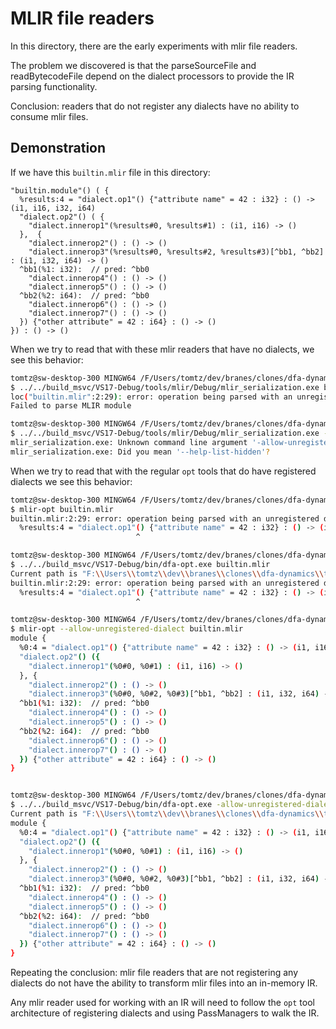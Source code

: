 # MLIR file readers

In this directory, there are the early experiments with mlir file readers.

The problem we discovered is that the parseSourceFile and readBytecodeFile
depend on the dialect processors to provide the IR parsing functionality.

Conclusion: readers that do not register any dialects have no ability to consume mlir files.

## Demonstration

If we have this `builtin.mlir` file in this directory:
```mlir
"builtin.module"() ( {
  %results:4 = "dialect.op1"() {"attribute name" = 42 : i32} : () -> (i1, i16, i32, i64)
  "dialect.op2"() ( {
    "dialect.innerop1"(%results#0, %results#1) : (i1, i16) -> ()
  },  {
    "dialect.innerop2"() : () -> ()
    "dialect.innerop3"(%results#0, %results#2, %results#3)[^bb1, ^bb2] : (i1, i32, i64) -> ()
  ^bb1(%1: i32):  // pred: ^bb0
    "dialect.innerop4"() : () -> ()
    "dialect.innerop5"() : () -> ()
  ^bb2(%2: i64):  // pred: ^bb0
    "dialect.innerop6"() : () -> ()
    "dialect.innerop7"() : () -> ()
  }) {"other attribute" = 42 : i64} : () -> ()
}) : () -> ()
```
When we try to read that with these mlir readers that have no dialects, 
we see this behavior:

```bash
tomtz@sw-desktop-300 MINGW64 /F/Users/tomtz/dev/branes/clones/dfa-dynamics/tools/mlir (main)
$ ../../build_msvc/VS17-Debug/tools/mlir/Debug/mlir_serialization.exe builtin.mlir
loc("builtin.mlir":2:29): error: operation being parsed with an unregistered dialect. If this is intended, please use -allow-unregistered-dialect with the MLIR tool used
Failed to parse MLIR module

tomtz@sw-desktop-300 MINGW64 /F/Users/tomtz/dev/branes/clones/dfa-dynamics/tools/mlir (main)
$ ../../build_msvc/VS17-Debug/tools/mlir/Debug/mlir_serialization.exe -allow-unregistered-dialect builtin.mlir
mlir_serialization.exe: Unknown command line argument '-allow-unregistered-dialect'.  Try: 'F:\Users\tomtz\dev\branes\clones\dfa-dynamics\build_msvc\VS17-Debug\tools\mlir\Debug\mlir_serialization.exe --help'
mlir_serialization.exe: Did you mean '--help-list-hidden'?
```

When we try to read that with the regular `opt` tools that do have registered dialects
we see this behavior:

```bash
tomtz@sw-desktop-300 MINGW64 /F/Users/tomtz/dev/branes/clones/dfa-dynamics/tools/mlir (main)
$ mlir-opt builtin.mlir
builtin.mlir:2:29: error: operation being parsed with an unregistered dialect. If this is intended, please use -allow-unregistered-dialect with the MLIR tool used
  %results:4 = "dialect.op1"() {"attribute name" = 42 : i32} : () -> (i1, i16, i32, i64)
                            ^

tomtz@sw-desktop-300 MINGW64 /F/Users/tomtz/dev/branes/clones/dfa-dynamics/tools/mlir (main)
$ ../../build_msvc/VS17-Debug/bin/dfa-opt.exe builtin.mlir
Current path is "F:\\Users\\tomtz\\dev\\branes\\clones\\dfa-dynamics\\tools\\mlir"
builtin.mlir:2:29: error: operation being parsed with an unregistered dialect. If this is intended, please use -allow-unregistered-dialect with the MLIR tool used
  %results:4 = "dialect.op1"() {"attribute name" = 42 : i32} : () -> (i1, i16, i32, i64)
                            ^

tomtz@sw-desktop-300 MINGW64 /F/Users/tomtz/dev/branes/clones/dfa-dynamics/tools/mlir (main)
$ mlir-opt --allow-unregistered-dialect builtin.mlir
module {
  %0:4 = "dialect.op1"() {"attribute name" = 42 : i32} : () -> (i1, i16, i32, i64)
  "dialect.op2"() ({
    "dialect.innerop1"(%0#0, %0#1) : (i1, i16) -> ()
  }, {
    "dialect.innerop2"() : () -> ()
    "dialect.innerop3"(%0#0, %0#2, %0#3)[^bb1, ^bb2] : (i1, i32, i64) -> ()
  ^bb1(%1: i32):  // pred: ^bb0
    "dialect.innerop4"() : () -> ()
    "dialect.innerop5"() : () -> ()
  ^bb2(%2: i64):  // pred: ^bb0
    "dialect.innerop6"() : () -> ()
    "dialect.innerop7"() : () -> ()
  }) {"other attribute" = 42 : i64} : () -> ()
}


tomtz@sw-desktop-300 MINGW64 /F/Users/tomtz/dev/branes/clones/dfa-dynamics/tools/mlir (main)
$ ../../build_msvc/VS17-Debug/bin/dfa-opt.exe -allow-unregistered-dialect builtin.mlir
Current path is "F:\\Users\\tomtz\\dev\\branes\\clones\\dfa-dynamics\\tools\\mlir"
module {
  %0:4 = "dialect.op1"() {"attribute name" = 42 : i32} : () -> (i1, i16, i32, i64)
  "dialect.op2"() ({
    "dialect.innerop1"(%0#0, %0#1) : (i1, i16) -> ()
  }, {
    "dialect.innerop2"() : () -> ()
    "dialect.innerop3"(%0#0, %0#2, %0#3)[^bb1, ^bb2] : (i1, i32, i64) -> ()
  ^bb1(%1: i32):  // pred: ^bb0
    "dialect.innerop4"() : () -> ()
    "dialect.innerop5"() : () -> ()
  ^bb2(%2: i64):  // pred: ^bb0
    "dialect.innerop6"() : () -> ()
    "dialect.innerop7"() : () -> ()
  }) {"other attribute" = 42 : i64} : () -> ()
}
```


Repeating the conclusion: mlir file readers that are not registering any dialects
do not have the ability to transform mlir files into an in-memory IR.

Any mlir reader used for working with an IR will need to follow the `opt` tool architecture
of registering dialects and using PassManagers to walk the IR.
